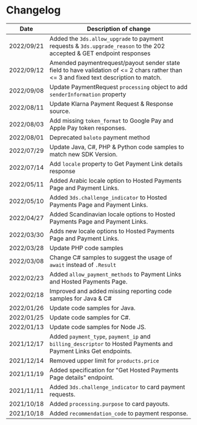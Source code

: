 # Changelog

| Date       | Description of change                                                                                                                      |
| ---------- | ------------------------------------------------------------------------------------------------------------------------------------------ |
| 2022/09/21 | Added the `3ds.allow_upgrade` to payment requests & `3ds.upgrade_reason` to the 202 accepted & GET endpoint responses                      |
| 2022/09/12 | Amended paymentrequest/payout sender state field to have validation of <= 2 chars rather than <= 3 and fixed text description to match.    |
| 2022/09/08 | Update PaymentRequest `processing` object to add `senderInformation` property                                                              |
| 2022/08/11 | Update Klarna Payment Request &  Response source.                                                                                          |
| 2022/08/03 | Add missing `token_format` to Google Pay and Apple Pay token responses.                                                                    |
| 2022/08/01 | Deprecated `baloto` payment method                                                                                                         |
| 2022/07/29 | Update Java, C#, PHP & Python code samples to match new SDK Version.                                                                       |
| 2022/07/14 | Add `locale` property to Get Payment Link details response                                                                                 |
| 2022/05/11 | Added Arabic locale option to Hosted Payments Page and Payment Links.                                                                      |
| 2022/05/10 | Added `3ds.challenge_indicator` to Hosted Payments Page and Payment Links.                                                                 |
| 2022/04/27 | Added Scandinavian locale options to Hosted Payments Page and Payment Links.                                                               |
| 2022/03/30 | Adds new locale options to Hosted Payments Page and Payment Links.                                                                         |
| 2022/03/28 | Update PHP code samples                                                                                                                    |
| 2022/03/08 | Change C# samples to suggest the usage of `await` instead of `.Result`                                                                     |
| 2022/02/23 | Added `allow_payment_methods` to Payment Links and Hosted Payments Page.                                                                   |
| 2022/02/18 | Improved and added missing reporting code samples for Java & C#                                                                            |
| 2022/01/26 | Update code samples for Java.                                                                                                              |
| 2022/01/25 | Update code samples for C#.                                                                                                                |
| 2022/01/13 | Update code samples for Node JS.                                                                                                           |
| 2021/12/17 | Added `payment_type`, `payment_ip` and `billing_descriptor` to Hosted Payments and Payment Links Get endpoints.                            |
| 2021/12/14 | Removed upper limit for `products.price`                                                                                                   |
| 2021/11/19 | Added specification for "Get Hosted Payments Page details" endpoint.                                                                       |
| 2021/11/11 | Added `3ds.challenge_indicator` to card payment requests.                                                                                  |
| 2021/10/18 | Added `processing.purpose` to card payouts.                                                                                                |
| 2021/10/18 | Added `recommendation_code` to payment response.                                                                                           |